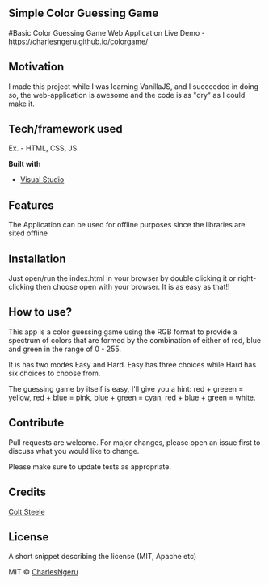 ## Simple Color Guessing Game
#Basic Color Guessing Game Web Application
Live Demo - https://charlesngeru.github.io/colorgame/

## Motivation
I made this project while I was learning VanillaJS, and I succeeded in doing so, the web-application is awesome and the code is as "dry" as I could make it.

## Tech/framework used
Ex. - HTML, CSS, JS.


<b>Built with</b>
- [Visual Studio](https://visualstudio.com)

## Features
The Application can be used for offline purposes since the libraries are sited offline

## Installation
Just open/run the index.html in your browser by double clicking it or right-clicking then choose open with your browser. It is as easy as that!!

## How to use?
This app is a color guessing game using the RGB format to provide a spectrum of colors that are formed by the combination of either of red, blue and green in the range of 0 - 255.

It is has two modes Easy and Hard. Easy has three choices while Hard has six choices to choose from.

The guessing game by itself is easy, I'll give you a hint: red + greeen = yellow, red + blue = pink, blue + green = cyan, red + blue + green = white.

## Contribute

Pull requests are welcome. For major changes, please open an issue first to discuss what you would like to change.

Please make sure to update tests as appropriate.

## Credits
[Colt Steele](https://github.com/Colt)

## License
A short snippet describing the license (MIT, Apache etc)

MIT © [CharlesNgeru](https://github.com/CharlesNgeru)
